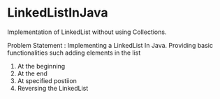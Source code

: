 # LinkedListInJava
Implementation of LinkedList without using Collections.

Problem Statement : Implementing a LinkedList In Java. Providing basic functionalities such adding elements in the list
1) At the beginning
2) At the end
3) At specified postiion
4) Reversing the LinkedList
